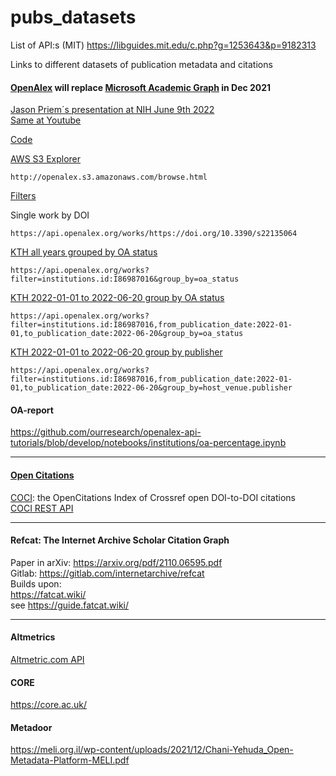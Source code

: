 # pubs_datasets

List of API:s (MIT)  https://libguides.mit.edu/c.php?g=1253643&p=9182313    

Links to different datasets of publication metadata and citations    

#### [OpenAlex](https://openalex.org/) will replace [Microsoft Academic Graph](https://www.microsoft.com/en-us/research/project/academic/articles/microsoft-academic-to-expand-horizons-with-community-driven-approach/) in Dec 2021   

[Jason Priem´s presentation at NIH June 9th 2022](https://videocast.nih.gov/watch=45658)    
[Same at Youtube](https://www.youtube.com/watch?v=LBfBBQ9_KTk)    

[Code](https://github.com/ourresearch)    

[AWS S3 Explorer](http://openalex.s3.amazonaws.com/browse.html)
````
http://openalex.s3.amazonaws.com/browse.html
````
[Filters](https://docs.openalex.org/api/get-lists-of-entities/filter-entity-lists)

Single work by DOI

````
https://api.openalex.org/works/https://doi.org/10.3390/s22135064
````

[KTH all years grouped by OA status](https://api.openalex.org/works?filter=institutions.id:I86987016&group_by=oa_status) 
````
https://api.openalex.org/works?filter=institutions.id:I86987016&group_by=oa_status
````
[KTH 2022-01-01 to 2022-06-20 group by OA status](https://api.openalex.org/works?filter=institutions.id:I86987016,from_publication_date:2022-01-01,to_publication_date:2022-06-20&group_by=oa_status)  
````
https://api.openalex.org/works?filter=institutions.id:I86987016,from_publication_date:2022-01-01,to_publication_date:2022-06-20&group_by=oa_status
````
[KTH 2022-01-01 to 2022-06-20 group by publisher](https://api.openalex.org/works?filter=institutions.id:I86987016,from_publication_date:2022-01-01,to_publication_date:2022-06-20&group_by=host_venue.publisher)    
````
https://api.openalex.org/works?filter=institutions.id:I86987016,from_publication_date:2022-01-01,to_publication_date:2022-06-20&group_by=host_venue.publisher
````

#### OA-report    

https://github.com/ourresearch/openalex-api-tutorials/blob/develop/notebooks/institutions/oa-percentage.ipynb    



-------------------------

#### [Open Citations](https://opencitations.net/)    
[COCI](https://opencitations.net/index/coci): the OpenCitations Index of Crossref open DOI-to-DOI citations     
[COCI REST API](https://opencitations.net/index/coci/api/v1)

-------------------------

#### Refcat: The Internet Archive Scholar Citation Graph      
Paper in arXiv: https://arxiv.org/pdf/2110.06595.pdf     
Gitlab: https://gitlab.com/internetarchive/refcat     
Builds upon:    
https://fatcat.wiki/  
see https://guide.fatcat.wiki/

-------------------------

#### Altmetrics     
[Altmetric.com API](https://api.altmetric.com/v1/doi/10.1126/sciadv.abe4724)     

#### CORE    
https://core.ac.uk/

#### Metadoor

https://meli.org.il/wp-content/uploads/2021/12/Chani-Yehuda_Open-Metadata-Platform-MELI.pdf     

